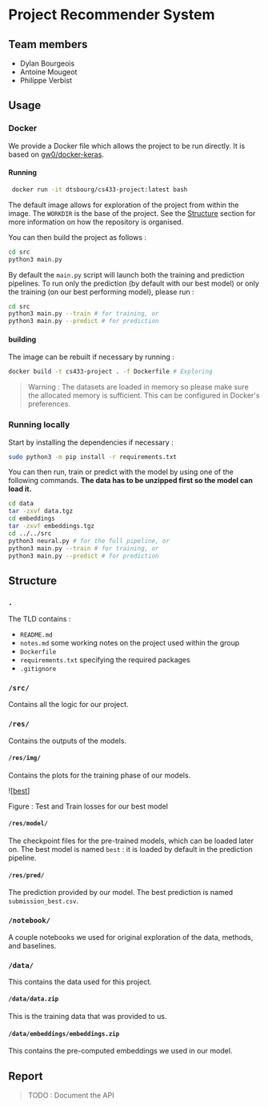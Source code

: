 # Project Recommender System

## Team members

* Dylan Bourgeois
* Antoine Mougeot
* Philippe Verbist

## Usage

### Docker

We provide a Docker file which allows the project to be run directly. It is
based on [gw0/docker-keras](https://github.com/gw0/docker-keras).

#### Running

```bash
 docker run -it dtsbourg/cs433-project:latest bash
```

The default image allows for exploration of the project from within the image.
The `WORKDIR` is the base of the project. See the [Structure](#) section for more
information on how the repository is organised.

You can then build the project as follows :

```bash
cd src
python3 main.py
```

By default the `main.py` script will launch both the training and prediction
pipelines. To run only the prediction (by default with our best model) or only
the training (on our best performing model), please run :

```bash
cd src
python3 main.py --train # for training, or
python3 main.py --predict # for prediction
```

#### building

The image can be rebuilt if necessary by running :

```bash
docker build -t cs433-project . -f Dockerfile # Exploring
```
> Warning : The datasets are loaded in memory so please make sure the allocated
memory is sufficient. This can be configured in Docker's preferences.

### Running locally

Start by installing the dependencies if necessary :

```bash
sudo python3 -m pip install -r requirements.txt
```

You can then run, train or predict with the model by using one of
the following commands. **The data has to be unzipped first
so the model can load it.**

```bash
cd data
tar -zxvf data.tgz
cd embeddings
tar -zxvf embeddings.tgz
cd ../../src
python3 neural.py # for the full pipeline, or
python3 main.py --train # for training, or
python3 main.py --predict # for prediction
```  

## Structure

### `.`
The TLD contains :
* `README.md`
* `notes.md` some working notes on the project used within the group
* `Dockerfile`
* `requirements.txt` specifying the required packages
* `.gitignore`

### `/src/`

Contains all the logic for our project.

### `/res/`

Contains the outputs of the models.

#### `/res/img/`

Contains the plots for the training phase of our models.

![[best](Deep_Full_Final_1059256_train_117696_test_128_features_Adam_categorical_crossentropy_categorical_)]

Figure : Test and Train losses for our best model

#### `/res/model/`

The checkpoint files for the pre-trained models, which can be loaded later on.
The best model is named `best` : it is loaded by default in the prediction pipeline.

#### `/res/pred/`

The prediction provided by our model. The best prediction is named `submission_best.csv`.

### `/notebook/`

A couple notebooks we used for original exploration of the data, methods, and baselines.

### `/data/`

This contains the data used for this project.

#### `/data/data.zip`

This is the training data that was provided to us.

#### `/data/embeddings/embeddings.zip`

This contains the pre-computed embeddings we used in our model.

## Report



> TODO : Document the API
